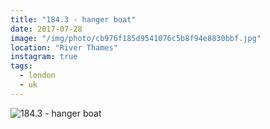 ```yaml
---
title: "184.3 - hanger boat"
date: 2017-07-28
image: "/img/photo/cb976f185d9541076c5b8f94e8830bbf.jpg"
location: "River Thames"
instagram: true
tags:
  - london
  - uk
---
```


![184.3 - hanger boat](/img/photo/cb976f185d9541076c5b8f94e8830bbf.jpg)
